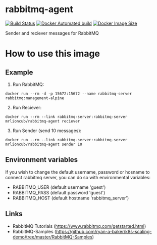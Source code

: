 # rabbitmq-agent
[![Build Status](https://img.shields.io/docker/cloud/build/mrlioncub/rabbitmq-agent)](https://hub.docker.com/r/mrlioncub/rabbitmq-agent)
[![Docker Automated build](https://img.shields.io/docker/cloud/automated/mrlioncub/rabbitmq-agent)](https://hub.docker.com/r/mrlioncub/rabbitmq-agent)
[![Docker Image Size](https://img.shields.io/docker/image-size/mrlioncub/rabbitmq-agent/latest)](https://hub.docker.com/r/mrlioncub/rabbitmq-agent)

Sender and reciever messages for RabbitMQ

# How to use this image
## Example
  1. Run RabbitMQ:
```
docker run --rm -d -p 15672:15672 --name rabbitmq-server rabbitmq:management-alpine
```
  2. Run Reciever:
```
docker run --rm --link rabbitmq-server:rabbitmq-server mrlioncub/rabbitmq-agent reciever
```
  3. Run Sender (send 10 messages):
```
docker run --rm --link rabbitmq-server:rabbitmq-server mrlioncub/rabbitmq-agent sender 10
```
## Environment variables
If you wish to change the default username, password or hosname to connect rabbitmq server, you can do so with environmental variables:
  - RABBITMQ_USER
    (default username 'guest')
  - RABBITMQ_PASS
    (default password 'guest')
  - RABBITMQ_HOST
    (default hostname 'rabbitmq_server')

## Links
  - RabbitMQ Tutorials (https://www.rabbitmq.com/getstarted.html)
  - RabbitMQ-Samples (https://github.com/ryan-a-baker/k8s-scaling-demo/tree/master/RabbitMQ-Samples)
